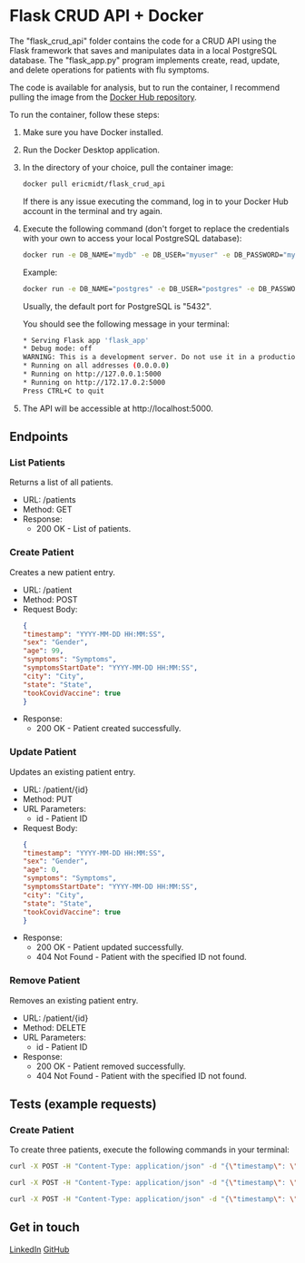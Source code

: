 # Flask CRUD API + Docker

The "flask_crud_api" folder contains the code for a CRUD API using the Flask framework that saves and manipulates data in a local PostgreSQL database. The "flask_app.py" program implements create, read, update, and delete operations for patients with flu symptoms.

The code is available for analysis, but to run the container, I recommend pulling the image from the [Docker Hub repository](https://hub.docker.com/r/ericmidt/flask_crud_api).

To run the container, follow these steps:
1. Make sure you have Docker installed.

2. Run the Docker Desktop application.

3. In the directory of your choice, pull the container image:
    ```bash
    docker pull ericmidt/flask_crud_api
    ```
    If there is any issue executing the command, log in to your Docker Hub account in the terminal and try again.

4. Execute the following command (don't forget to replace the credentials
   with your own to access your local PostgreSQL database):
    ```bash
    docker run -e DB_NAME="mydb" -e DB_USER="myuser" -e DB_PASSWORD="mypassword" -e DB_HOST="host.docker.internal" -e DB_PORT="your_db_port" -p 5000:5000 ericmidt/flask_crud_api:latest
    ```
    Example:
    ```bash
    docker run -e DB_NAME="postgres" -e DB_USER="postgres" -e DB_PASSWORD="12345" -e DB_HOST="host.docker.internal" -e DB_PORT="5432" -p 5000:5000 ericmidt/flask_crud_api:latest
    ```
    Usually, the default port for PostgreSQL is "5432".

    You should see the following message in your terminal:
    ```bash
    * Serving Flask app 'flask_app'
    * Debug mode: off
    WARNING: This is a development server. Do not use it in a production deployment. Use a production WSGI server instead.
    * Running on all addresses (0.0.0.0)
    * Running on http://127.0.0.1:5000
    * Running on http://172.17.0.2:5000
    Press CTRL+C to quit
    ```
5. The API will be accessible at http://localhost:5000.

## Endpoints
### List Patients
Returns a list of all patients.

- URL: /patients
- Method: GET
- Response:
    - 200 OK - List of patients.

### Create Patient
Creates a new patient entry.

- URL: /patient
- Method: POST
- Request Body:
    ```json
    {
    "timestamp": "YYYY-MM-DD HH:MM:SS",
    "sex": "Gender",
    "age": 99,
    "symptoms": "Symptoms",
    "symptomsStartDate": "YYYY-MM-DD HH:MM:SS",
    "city": "City",
    "state": "State",
    "tookCovidVaccine": true
    }
    ```
- Response:
    - 200 OK - Patient created successfully.

### Update Patient
Updates an existing patient entry.

- URL: /patient/{id}
- Method: PUT
- URL Parameters:
    - id - Patient ID
- Request Body:
    ```json
    {
    "timestamp": "YYYY-MM-DD HH:MM:SS",
    "sex": "Gender",
    "age": 0,
    "symptoms": "Symptoms",
    "symptomsStartDate": "YYYY-MM-DD HH:MM:SS",
    "city": "City",
    "state": "State",
    "tookCovidVaccine": true
    }
    ```
- Response:
    - 200 OK - Patient updated successfully.
    - 404 Not Found - Patient with the specified ID not found.

### Remove Patient
Removes an existing patient entry.

- URL: /patient/{id}
- Method: DELETE
- URL Parameters:
    - id - Patient ID
- Response:
    - 200 OK - Patient removed successfully.
    - 404 Not Found - Patient with the specified ID not found.

## Tests (example requests)
### Create Patient
To create three patients, execute the following commands in your terminal:

```bash
curl -X POST -H "Content-Type: application/json" -d "{\"timestamp\": \"2023-08-18T12:00:00Z\", \"sex\": \"Female\", \"age\": 25, \"symptoms\": \"Headache, Fatigue\", \"symptomsStartDate\": \"2023-08-18T00:00:00Z\", \"city\": \"Curitiba\", \"state\": \"PR\", \"tookCovidVaccine\": true}" http://localhost:5000/patient

curl -X POST -H "Content-Type: application/json" -d "{\"timestamp\": \"2023-08-19T12:00:00Z\", \"sex\": \"Male\", \"age\": 74, \"symptoms\": \"Cough, Runny nose\", \"symptomsStartDate\": \"2023-08-18T00:00:00Z\", \"city\": \"Curitiba\", \"state\": \"PR\", \"tookCovidVaccine\": false}" http://localhost:5000/patient

curl -X POST -H "Content-Type: application/json" -d "{\"timestamp\": \"2023-08-20T12:00:00Z\", \"sex\": \"Female\", \"age\": 36
```

## Get in touch
[LinkedIn](https://www.linkedin.com/in/ericmidt/)
[GitHub](https://github.com/ericmidt)